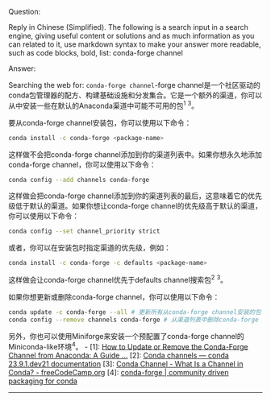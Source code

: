 Question:

Reply in Chinese (Simplified).
The following is a search input in a search engine, giving useful content or solutions and as much information as you can related to it, use markdown syntax to make your answer more readable, such as code blocks, bold, list:
conda-forge channel

Answer:

Searching the web for: `conda-forge channel`-forge channel是一个社区驱动的conda包管理器的配方、构建基础设施和分发集合。它是一个额外的渠道，你可以从中安装一些在默认的Anaconda渠道中可能不可用的包<sup>1</sup> <sup>3</sup>。

要从conda-forge channel安装包，你可以使用以下命令：

```bash
conda install -c conda-forge <package-name>
```

这样做不会把conda-forge channel添加到你的渠道列表中。如果你想永久地添加conda-forge channel，你可以使用以下命令：

```bash
conda config --add channels conda-forge
```

这样做会把conda-forge channel添加到你的渠道列表的最后，这意味着它的优先级低于默认的渠道。如果你想让conda-forge channel的优先级高于默认的渠道，你可以使用以下命令：

```bash
conda config --set channel_priority strict
```

或者，你可以在安装包时指定渠道的优先级，例如：

```bash
conda install -c conda-forge -c defaults <package-name>
```

这样做会让conda-forge channel优先于defaults channel搜索包<sup>2</sup> <sup>3</sup>。

如果你想更新或删除conda-forge channel，你可以使用以下命令：

```bash
conda update -c conda-forge --all # 更新所有从conda-forge channel安装的包
conda config --remove channels conda-forge # 从渠道列表中删除conda-forge channel
```

另外，你也可以使用Miniforge来安装一个预配置了conda-forge channel的Miniconda-like环境<sup>4</sup>。
\-
\[1]: [How to Update or Remove the Conda-Forge Channel from Anaconda: A Guide ...](https://saturncloud.io/blog/how-to-update-or-remove-the-condaforge-channel-from-anaconda-a-guide/)
\[2]: [Conda channels — conda 23.9.1.dev21 documentation](https://docs.conda.io/projects/conda/en/latest/user-guide/concepts/channels.html)
\[3]: [Conda Channel - What Is a Channel in Conda? - freeCodeCamp.org](https://www.freecodecamp.org/news/what-is-a-channel-in-conda/)
\[4]: [conda-forge | community driven packaging for conda](https://conda-forge.org/)

<hr/>

